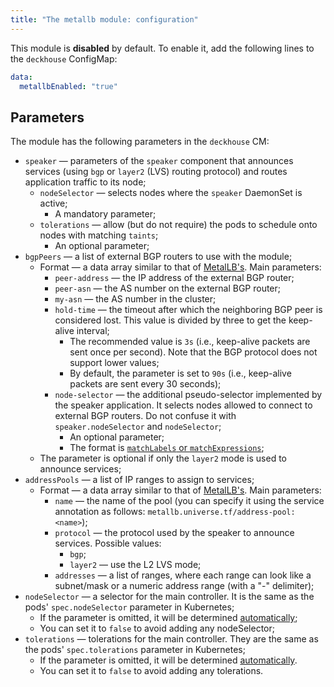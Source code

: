 ```yaml
---
title: "The metallb module: configuration"
---
```



This module is **disabled** by default. To enable it, add the following lines to the `deckhouse` ConfigMap:

```yaml
data:
  metallbEnabled: "true"
```

## Parameters

The module has the following parameters in the `deckhouse` CM:

* `speaker` — parameters of the `speaker` component that announces services (using `bgp` or `layer2` (LVS) routing protocol) and routes application traffic to its node;
    * `nodeSelector` — selects nodes where the `speaker` DaemonSet is active;
        * A mandatory parameter;
    * `tolerations` — allow (but do not require) the pods to schedule onto nodes with matching `taints`;
        * An optional parameter;
* `bgpPeers` — a list of external BGP routers to use with the module;
    * Format — a data array similar to that of [MetalLB's](https://metallb.universe.tf/configuration/#bgp-configuration). Main parameters:
        * `peer-address` — the IP address of the external BGP router;
        * `peer-asn` — the AS number on the external BGP router;
        * `my-asn` — the AS number in the cluster;
        * `hold-time` — the timeout after which the neighboring BGP peer is considered lost. This value is divided by three to get the keep-alive interval;
            * The recommended value is `3s` (i.e., keep-alive packets are sent once per second). Note that the BGP protocol does not support lower values;
            * By default, the parameter is set to `90s` (i.e., keep-alive packets are sent every 30 seconds);
        * `node-selector` — the additional pseudo-selector implemented by the speaker application. It selects nodes allowed to connect to external BGP routers. Do not confuse it with `speaker.nodeSelector` and  `nodeSelector`;
            * An optional parameter;
            * The format is [`matchLabels` or `matchExpressions`](https://kubernetes.io/docs/concepts/overview/working-with-objects/labels/#resources-that-support-set-based-requirements);
    * The parameter is optional if only the `layer2` mode is used to announce services;
* `addressPools` — a list of IP ranges to assign to services;
    * Format — a data array similar to that of [MetalLB's](https://metallb.universe.tf/configuration/#advanced-address-pool-configuration). Main parameters:
        * `name` — the name of the pool (you can specify it using the service annotation as follows: `metallb.universe.tf/address-pool: <name>`);
        * `protocol` —  the protocol used by the speaker to announce services. Possible values:
            * `bgp`;
            * `layer2` — use the L2 LVS mode;
        * `addresses` — a list of ranges, where each range can look like a subnet/mask or a numeric address range (with a "-" delimiter);
* `nodeSelector` — a selector for the main controller. It is the same as the pods' `spec.nodeSelector` parameter in Kubernetes;
    * If the parameter is omitted, it will be determined [automatically](../../#advanced-scheduling);
    * You can set it to `false` to avoid adding any nodeSelector;
* `tolerations` — tolerations for the main controller. They are the same as the pods' `spec.tolerations` parameter in Kubernetes;
    * If the parameter is omitted, it will be determined [automatically](../../#advanced-scheduling).
    * You can set it to `false` to avoid adding any tolerations.
